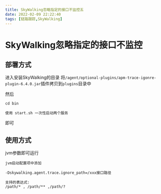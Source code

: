```yaml
---
title: SkyWalking忽略指定的接口不监控五
date: 2022-02-09 22:22:40
tags: [链路跟踪,SkyWalking]
---
```


# SkyWalking忽略指定的接口不监控

## 部署方式
进入安装SkyWalking的目录
将`/agent/optional-plugins/apm-trace-igonre-plugin-6.4.0.jar`插件拷贝到`plugins`目录中

<!--more-->
然后
```
cd bin

使用 start.sh 一次性启动两个服务

```
即可

## 使用方式

jvm参数即可运行

```
jvm启动配置项中添加

-Dskywalking.agent.trace.ignore_path=/xxx接口路径

支持的表达式:
/path/* , /path/** ,/path/?
```
